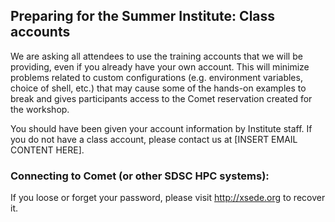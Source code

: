 ## Preparing for the Summer Institute:  Class accounts

We are asking all attendees to use the training accounts that we will be providing, even if you already have your own account. This will minimize problems related to custom configurations (e.g. environment variables, choice of shell, etc.) that may cause some of the hands-on examples to break and gives participants access to the Comet reservation created for the workshop.

You should have been given your account information by Institute staff. If you do not have a class account, please contact us at [INSERT EMAIL CONTENT HERE].


### Connecting to Comet (or other SDSC HPC systems):

If you loose or forget your password, please visit <http://xsede.org> to recover it.
